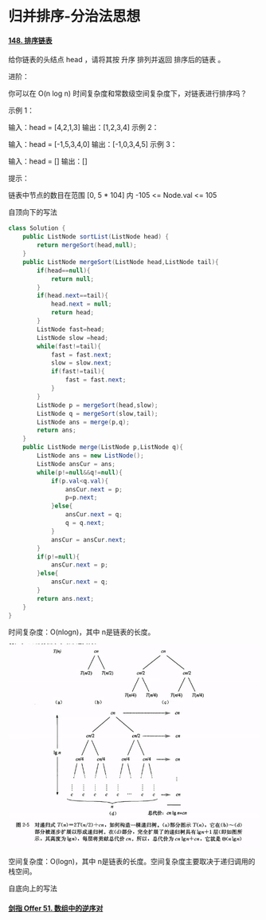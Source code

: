 # 归并排序-分治法思想

#### [148. 排序链表](https://leetcode-cn.com/problems/sort-list/)

给你链表的头结点 head ，请将其按 升序 排列并返回 排序后的链表 。

进阶：

你可以在 O(n log n) 时间复杂度和常数级空间复杂度下，对链表进行排序吗？


示例 1：

输入：head = [4,2,1,3]
输出：[1,2,3,4]
示例 2：


输入：head = [-1,5,3,4,0]
输出：[-1,0,3,4,5]
示例 3：

输入：head = []
输出：[]


提示：

链表中节点的数目在范围 [0, 5 * 104] 内
-105 <= Node.val <= 105

自顶向下的写法

```java
class Solution {
    public ListNode sortList(ListNode head) {
        return mergeSort(head,null);
    }
    public ListNode mergeSort(ListNode head,ListNode tail){
        if(head==null){
            return null;
        }
        if(head.next==tail){
            head.next = null;
            return head;
        }
        ListNode fast=head;
        ListNode slow =head;
        while(fast!=tail){
            fast = fast.next;
            slow = slow.next;
            if(fast!=tail){
                fast = fast.next;
            }
        }
        ListNode p = mergeSort(head,slow);
        ListNode q = mergeSort(slow,tail);
        ListNode ans = merge(p,q);
        return ans;
    }
    public ListNode merge(ListNode p,ListNode q){
        ListNode ans = new ListNode();
        ListNode ansCur = ans;
        while(p!=null&&q!=null){
            if(p.val<q.val){
                ansCur.next = p;
                p=p.next;
            }else{
                ansCur.next = q;
                q = q.next;
            }
            ansCur = ansCur.next;
        }
        if(p!=null){
            ansCur.next = p;
        }else{
            ansCur.next = q;
        }
        return ans.next;
    }
}
```

时间复杂度：O(nlogn)，其中 n是链表的长度。

![](https://github.com/cjqbaba/work/blob/main/%E6%95%B0%E6%8D%AE%E7%BB%93%E6%9E%84/img/%E5%BD%92%E5%B9%B6%E6%8E%92%E5%BA%8F%E6%97%B6%E9%97%B4%E5%A4%8D%E6%9D%82%E5%BA%A6%E5%88%86%E6%9E%90.png)

空间复杂度：O(logn)，其中 n是链表的长度。空间复杂度主要取决于递归调用的栈空间。

自底向上的写法







#### [剑指 Offer 51. 数组中的逆序对](https://leetcode-cn.com/problems/shu-zu-zhong-de-ni-xu-dui-lcof/)

